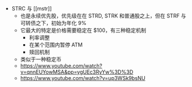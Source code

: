- STRC 与 [[mstr]]
	- 也是永续优先股，优先级在在 STRD, STRK 和普通股之上，但在 STRF 与可转债之下，初始为年化 9%
	- 它最大的特定是价格需要稳定在 $100，有三种稳定机制
		- 利率调整
		- 在某个范围内暂停 ATM
		- 赎回机制
	- 类似于一种稳定币
	- https://www.youtube.com/watch?v=qnnEUYowMSA&pp=ygUEc3RyYw%3D%3D
	- https://www.youtube.com/watch?v=up3WSk9bsNU